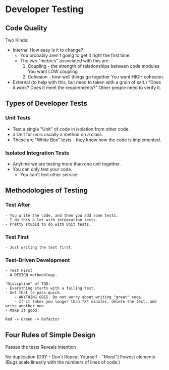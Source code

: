 # Developer Testing


## Code Quality

Two Kinds:
- Internal
    How easy is it to change?
    - You probably aren't going to get it right the first time.
    - The two "metrics" associated with this are:
        1. Coupling - the strength of relationships between code modules
            You want LOW coupling
        2. Cohesion - how well things go together
            You want HIGH cohesion.
- External (to help with this, but need to taken with a grain of salt.)
    "Does it work? Does it meet the requirements?"
    Other people need to verify it.

## Types of Developer Tests
### Unit Tests
- Test a single "Unit" of code in isolation from other code.
- a Unit for us is usually a method on a class.
- These are "White Box" tests - they know how the code is implemented.
### Isolated Integration Tests
- Anytime we are testing more than one unit together.
- You can only test your code.
    - You can't test other service

## Methodologies of Testing
### Test After
    - You write the code, and then you add some tests. 
    - I do this a lot with integration tests.
    - Pretty stupid to do with Unit tests.
### Test First
    - Just writing the test first.
### Test-Driven Development
    - Test First
    - A DESIGN methodology.

    "Discipline" of TDD:
    - Everything starts with a failing test.
    - Get that to pass quick.
        - ANYTHING GOES. Do not worry about writing "great" code.
        - If it takes you longer than *X* minutes, delete the test, and write another one.
    - Make it good. 

    Red -> Green -> Refactor


## Four Rules of Simple Design

Passes the tests
Reveals intention



No duplication (DRY - Don't Repeat Yourself - "Moist")
Fewest elements (Bugs scale linearly with the numbers of lines of code.)